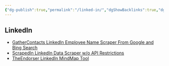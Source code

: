```yaml
---
{"dg-publish":true,"permalink":"/linked-in/","dgShowBacklinks":true,"dgShowLocalGraph":true}
---
```



## LinkedIn
- [GatherContacts LinkedIn Employee Name Scraper From Google and Bing Search](https://github.com/clr2of8/GatherContacts)
- [ScrapedIn LinkedIn Data Scraper w/o API Restrictions](https://github.com/dchrastil/ScrapedIn)
- [TheEndorser LinkedIn MindMap Tool](https://github.com/eth0izzle/the-endorser)
